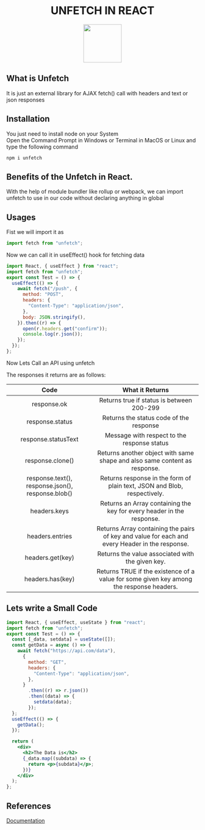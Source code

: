 <h1 align = "center">
UNFETCH IN REACT  
</h1>

<center>
<img src = "https://i.imgur.com/0cSIPzP.png" height = "100"></img>
</center>

## What is Unfetch

It is just an external library for AJAX fetch() call with headers and text or json responses

## Installation

You just need to install node on your System<br>
Open the Command Prompt in Windows or Terminal in MacOS or Linux and type the following command

```bat
npm i unfetch
```

## Benefits of the Unfetch in React.

With the help of module bundler like rollup or webpack, we can import unfetch to use in our code without declaring anything in global

## Usages

Fist we will import it as

```js
import fetch from "unfetch";
```

Now we can call it in useEffect() hook for fetching data

```jsx
import React, { useEffect } from "react";
import fetch from "unfetch";
export const Test = () => {
  useEffect(() => {
    await fetch("/push", {
      method: "POST",
      headers: {
        "Content-Type": "application/json",
      },
      body: JSON.stringify(),
    }).then((r) => {
      open(r.headers.get("confirm"));
      console.log(r.json());
    });
  });
};
```

Now Lets Call an API using unfetch

The responses it returns are as follows:

|                       Code                        |                                        What it Returns                                         |
| :-----------------------------------------------: | :--------------------------------------------------------------------------------------------: |
|                    response.ok                    |                           Returns true if status is between 200-299                            |
|                  response.status                  |                            Returns the status code of the response                             |
|                response.statusText                |                          Message with respect to the response status                           |
|                 response.clone()                  |           Returns another object with same shape and also same content as response.            |
| response.text(), response.json(), response.blob() |            Returns response in the form of plain text, JSON and Blob, respectively.            |
|                   headers.keys                    |             Returns an Array containing the key for every header in the response.              |
|                  headers.entries                  | Returns Array containing the pairs of key and value for each and every Header in the response. |
|                 headers.get(key)                  |                        Returns the value associated with the given key.                        |
|                 headers.has(key)                  |    Returns TRUE if the existence of a value for some given key among the response headers.     |

## Lets write a Small Code

```jsx
import React, { useEffect, useState } from "react";
import fetch from "unfetch";
export const Test = () => {
  const [_data, setdata] = useState([]);
  const getData = async () => {
    await fetch("https://api.com/data"),
      {
        method: "GET",
        headers: {
          "Content-Type": "application/json",
        },
      }
        .then((r) => r.json())
        .then((data) => {
          setdata(data);
        });
  };
  useEffect(() => {
    getData();
  });

  return (
    <div>
      <h2>The Data is</h2>
      {_data.map((subdata) => {
        return <p>{subdata}</p>;
      })}
    </div>
  );
};
```

## References

[Documentation](https://www.npmjs.com/package/unfetch)
